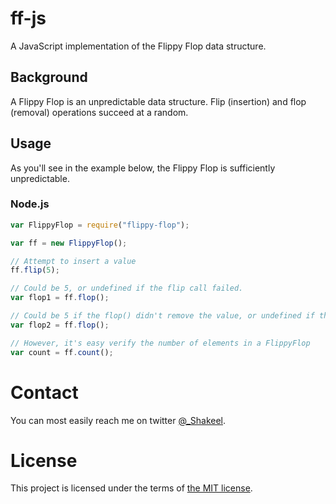 # ff-js

A JavaScript implementation of the Flippy Flop data structure.

## Background

A Flippy Flop is an unpredictable data structure.
Flip (insertion) and flop (removal) operations succeed at a random.

## Usage

As you'll see in the example below, the Flippy Flop is sufficiently unpredictable.

### Node.js

```javascript
var FlippyFlop = require("flippy-flop");

var ff = new FlippyFlop();

// Attempt to insert a value
ff.flip(5);

// Could be 5, or undefined if the flip call failed.
var flop1 = ff.flop();

// Could be 5 if the flop() didn't remove the value, or undefined if the flip call failed.
var flop2 = ff.flop();

// However, it's easy verify the number of elements in a FlippyFlop
var count = ff.count();
```

# Contact

You can most easily reach me on twitter [@_Shakeel](http://twitter.com/_Shakeel).

# License

This project is licensed under the terms of [the MIT license](LICENSE).